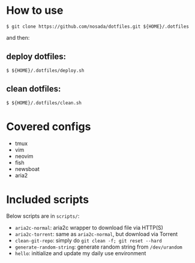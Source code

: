 # How to use

```
$ git clone https://github.com/nosada/dotfiles.git ${HOME}/.dotfiles
```

and then:

## deploy dotfiles:

```
$ ${HOME}/.dotfiles/deploy.sh
```

## clean dotfiles:

```
$ ${HOME}/.dotfiles/clean.sh
```

# Covered configs
- tmux
- vim
- neovim
- fish
- newsboat
- aria2

# Included scripts
Below scripts are in `scripts/`:

- `aria2c-normal`: aria2c wrapper to download file via HTTP(S)
- `aria2c-torrent`: same as `aria2c-normal`, but download via Torrent
- `clean-git-repo`: simply do `git clean -f; git reset --hard`
- `generate-random-string`: generate random string from `/dev/urandom`
- `hello`: initialize and update my daily use environment
